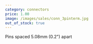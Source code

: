 ```yaml
---
category: connectors
price: 1.00
image: /images/sales/conn_3pinterm.jpg
out_of_stock: true
---
```

Pins spaced 5.08mm (0.2") apart

